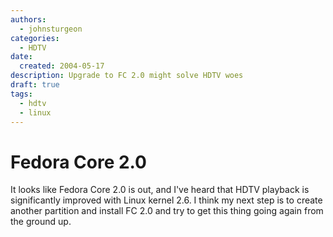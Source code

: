 ```yaml
---
authors:
  - johnsturgeon
categories:
  - HDTV
date:
  created: 2004-05-17
description: Upgrade to FC 2.0 might solve HDTV woes
draft: true
tags:
  - hdtv
  - linux
---
```


# Fedora Core 2.0

It looks like Fedora Core 2.0 is out, and I've heard that HDTV playback is significantly improved with Linux kernel 2.6. I think my next step is to create another partition and install FC 2.0 and try to get this thing going again from the ground up.
